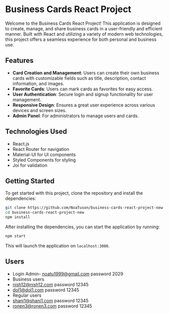 # Business Cards React Project

Welcome to the Business Cards React Project! This application is designed to create, manage, and share business cards in a user-friendly and efficient manner. Built with React and utilizing a variety of modern web technologies, this project offers a seamless experience for both personal and business use.

## Features

- **Card Creation and Management**: Users can create their own business cards with customizable fields such as title, description, contact information, and images.
- **Favorite Cards**: Users can mark cards as favorites for easy access.
- **User Authentication**: Secure login and signup functionality for user management.
- **Responsive Design**: Ensures a great user experience across various devices and screen sizes.
- **Admin Panel**: For administrators to manage users and cards.

## Technologies Used

- React.js
- React Router for navigation
- Material-UI for UI components
- Styled Components for styling
- Joi for validation

## Getting Started

To get started with this project, clone the repository and install the dependencies:

```bash
git clone https://github.com/NoaTuson/business-cards-react-project-new.git
cd business-cards-react-project-new
npm install

```
After installing the dependencies, you can start the application by running:

```bash
npm start

```
This will launch the application on `localhost:3000`.


## Users 

- Login Admin- noatu1999@gmail.com password 2029
- Business users
- nish12@nish12.com password 12345
- dol1@dol1.com password 12345
- Regular users
- shani1@shani1.com password 12345
- ronen3@ronen3.com password 12345

